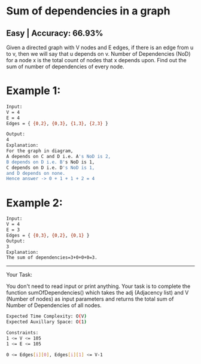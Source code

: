 # Sum of dependencies in a graph

## Easy  |   Accuracy: 66.93%

<p>Given a directed graph with V nodes and E edges, if there is an edge from u to v, then we will say that u depends on v. Number of Dependencies (NoD) for a node x is the total count of nodes that x depends upon. Find out the sum of number of dependencies of every node.</p>


# Example 1:

```bash
Input:
V = 4
E = 4
Edges = { {0,2}, {0,3}, {1,3}, {2,3} }

Output:
4
Explanation:
For the graph in diagram, 
A depends on C and D i.e. A's NoD is 2, 
B depends on D i.e. B's NoD is 1,
C depends on D i.e. D's NoD is 1,
and D depends on none.
Hence answer -> 0 + 1 + 1 + 2 = 4
```

# Example 2:

```bash
Input:
V = 4
E = 3
Edges = { {0,3}, {0,2}, {0,1} }
Output:
3
Explanation:
The sum of dependencies=3+0+0+0=3.
```

<hr>

<span>Your Task:</span>
<p>You don't need to read input or print anything. Your task is to complete the function sumOfDependencies() which takes the adj (Adjacency list) and V (Number of nodes) as input parameters and returns the total sum of Number of Dependencies of all nodes.</p>

```bash
Expected Time Complexity: O(V)
Expected Auxillary Space: O(1)

Constraints:
1 <= V <= 105
1 <= E <= 105

0 <= Edges[i][0], Edges[i][1] <= V-1

```
